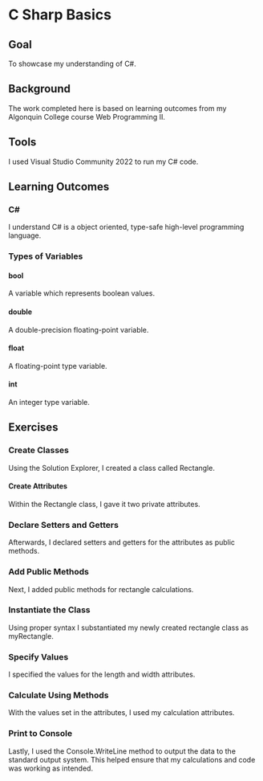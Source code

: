 # C Sharp Basics

## Goal
To showcase my understanding of C#.

## Background
The work completed here is based on learning outcomes from my Algonquin College course Web Programming II.

## Tools
I used Visual Studio Community 2022 to run my C# code.

## Learning Outcomes

### C#
I understand C# is a object oriented, type-safe high-level programming language. 

### Types of Variables

#### bool
A variable which represents boolean values.

#### double
A double-precision floating-point variable.

#### float
A floating-point type variable.

#### int
An integer type variable.

## Exercises

### Create Classes
Using the Solution Explorer, I created a class called Rectangle.

#### Create Attributes
Within the Rectangle class, I gave it two private attributes.

### Declare Setters and Getters
Afterwards, I declared setters and getters for the attributes as public methods.

### Add Public Methods
Next, I added public methods for rectangle calculations.

### Instantiate the Class
Using proper syntax I substantiated my newly created rectangle class as myRectangle.

### Specify Values
I specified the values for the length and width attributes.

### Calculate Using Methods
With the values set in the attributes, I used my calculation attributes.

### Print to Console
Lastly, I used the Console.WriteLine method to output the data to the standard output system.
This helped ensure that my calculations and code was working as intended.
